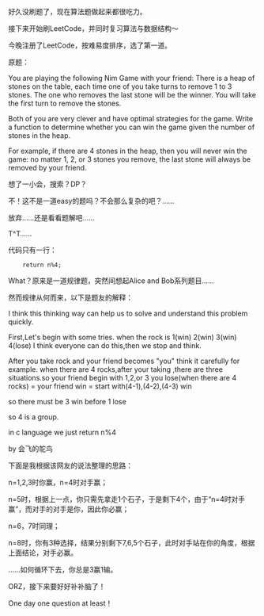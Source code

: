 好久没刷题了，现在算法题做起来都很吃力。

接下来开始刷LeetCode，并同时复习算法与数据结构～

今晚注册了LeetCode，按难易度排序，选了第一道。

原题：

 You are playing the following Nim Game with your friend: There is a heap of stones on the table, each time one of you take turns to remove 1 to 3 stones. The one who removes the last stone will be the winner. You will take the first turn to remove the stones.

Both of you are very clever and have optimal strategies for the game. Write a function to determine whether you can win the game given the number of stones in the heap.

For example, if there are 4 stones in the heap, then you will never win the game: no matter 1, 2, or 3 stones you remove, the last stone will always be removed by your friend. 


想了一小会，搜索？DP？

不！这不是一道easy的题吗？不会那么复杂的吧？……

放弃……还是看看题解吧……

T^T……

代码只有一行：

```
	return n%4;
```

What？原来是一道规律题，突然间想起Alice and Bob系列题目……

然而规律从何而来，以下是题友的解释：

I think this thinking way can help us to solve and understand this problem quickly.

First,Let's begin with some tries.
when the rock is 1(win) 2(win) 3(win) 4(lose) I think everyone can do this,then we stop and think.

After you take rock and your friend becomes "you" think it carefully for example. when there are 4 rocks,after your taking ,there are three situations.so your friend begin with 1,2,or 3 you lose(when there are 4 rocks) = your friend win = start with(4-1),(4-2),(4-3) win

so there must be 3 win before 1 lose

so 4 is a group.

in c language we just return n%4

by 会飞的鸵鸟 

下面是我根据该网友的说法整理的思路：

n=1,2,3时你赢，n=4时对手赢；

n=5时，根据上一点，你只需先拿走1个石子，于是剩下4个，由于“n=4时对手赢”，而对手的对手是你，因此你必赢；

n=6，7时同理；

n=8时，你有3种选择，结果分别剩下7,6,5个石子，此时对手站在你的角度，根据上面结论，对手必赢。

……如何循环下去，你总是3赢1输。

ORZ，接下来要好好补补脑了！

One day one question at least！
